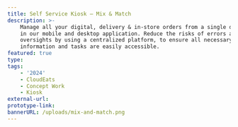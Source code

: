 ```yaml
---
title: Self Service Kiosk – Mix & Match
description: >-
    Manage all your digital, delivery & in-store orders from a single dashboard
    in our mobile and desktop application. Reduce the risks of errors and
    oversights by using a centralized platform, to ensure all necessary
    information and tasks are easily accessible.
featured: true
type:
tags:
    - '2024'
    - CloudEats
    - Concept Work
    - Kiosk
external-url:
prototype-link:
bannerURL: /uploads/mix-and-match.png
---
```

